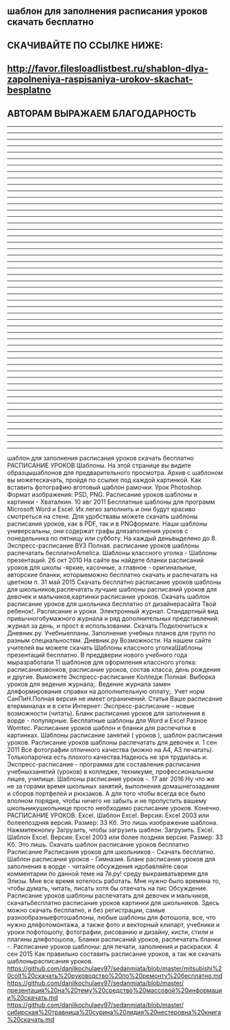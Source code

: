 шаблон для заполнения расписания уроков скачать бесплатно
--------------------------------------------------
СКАЧИВАЙТЕ ПО ССЫЛКЕ НИЖЕ:
--------------------------------------------------
http://favor.filesloadlistbest.ru/shablon-dlya-zapolneniya-raspisaniya-urokov-skachat-besplatno
--------------------------------------------------
АВТОРАМ ВЫРАЖАЕМ БЛАГОДАРНОСТЬ
--------------------------------------------------
--------------------------------------------------
--------------------------------------------------
--------------------------------------------------
--------------------------------------------------
--------------------------------------------------
--------------------------------------------------
--------------------------------------------------
--------------------------------------------------
--------------------------------------------------
--------------------------------------------------
--------------------------------------------------
--------------------------------------------------
--------------------------------------------------
--------------------------------------------------
--------------------------------------------------
--------------------------------------------------
--------------------------------------------------
--------------------------------------------------
--------------------------------------------------
--------------------------------------------------
--------------------------------------------------
--------------------------------------------------
--------------------------------------------------
--------------------------------------------------
--------------------------------------------------
--------------------------------------------------
--------------------------------------------------
--------------------------------------------------
--------------------------------------------------
--------------------------------------------------
--------------------------------------------------
--------------------------------------------------
--------------------------------------------------
--------------------------------------------------
--------------------------------------------------
--------------------------------------------------
--------------------------------------------------
--------------------------------------------------
--------------------------------------------------
--------------------------------------------------
--------------------------------------------------
--------------------------------------------------
--------------------------------------------------
--------------------------------------------------
--------------------------------------------------
--------------------------------------------------
--------------------------------------------------
--------------------------------------------------
--------------------------------------------------
--------------------------------------------------
--------------------------------------------------
шаблон для заполнения расписания уроков скачать бесплатно РАСПИСАНИЕ УРОКОВ Шаблоны. На этой странице вы видите образцышаблонов для предварительного просмотра. Архив с шаблоном вы можетескачать, пройдя по ссылке под каждой картинкой. Как вставить фотографию вготовый шаблон рамочки. Урок Photoshop. Формат изображения: PSD, PNG. Расписание уроков  шаблоны и картинки - Хваталкин. 10 авг 2011  Бесплатные шаблоны для программ Microsoft Word и Excel. Их легко заполнить и они будут красиво смотреться на стене. Для удобствавы можете скачать шаблоны расписания уроков, как в PDF, так и в PNGформате. Наши шаблоны универсальны, они содержат графы длязаполнения уроков с понедельника по пятницу или субботу. На каждый деньвыделено до 8. Экспресс-расписание ВУЗ Полная. расписание уроков шаблоны распечатать бесплатноAmelica. Шаблоны классного уголка - Шаблоны презентаций. 26 окт 2010  На сайте  вы найдете бланки расписаний уроков для школы -яркие, касочные, а главное - оригинальные, авторские бланки, которыеможно бесплатно скачать и распечатать на цветном п. 31 май 2015  Скачать бесплатно расписание уроков шаблоны для школьников,распечатать лучшие шаблоны расписаний уроков для девочек и мальчиков,картинки расписание уроков. Скачать шаблон расписание уроков для школьника бесплатно от дизайнерасайта Твой ребенок!. Расписание и уроки. Электронный журнал. Стандартный вид привычногобумажного журнала и ряд дополнительных представлений: журнал за день, и прост в использовании. Скачать  Подключиться к Дневник.ру. Учебныепланы. Заполнение учебных планов для групп по разным специальностям. Дневник.ру  Возможности. На нашем сайте учителей вы можете скачать Шаблоны классного уголкаШаблоны презентаций бесплатно.  В преддверии нового учебного года мыразработали 11 шаблонов для оформления классного уголка: расписаниезвонков, расписание уроков, состав класса, день рождения и другие. Выможете
Экспресс-расписание Колледж Полная. Выборка уроков для ведения журнала;. Ведение журнала замен дляформирования справки на дополнительную оплату;. Учет норм СанПиН.Полная версия не имеет ограничений. Статья Ваше расписание втерминалах и в сети Интернет: Экспресс-расписание - новые возможности (читать). Бланк расписания уроков для заполнения в ворде - популярные. Бесплатные шаблоны для Word и Excel  Разное  Womtec. Расписание уроков шаблон и бланки для распечатки в картинках. Шаблоны расписание занятий ( уроков ), шаблон расписания уроков. Расписание уроков шаблоны распечатать для девочек и. 1 сен 2011  Все фотографии отличного качества (можно на А4, А3 печатать). Толькопарочка есть плохого качества.Надеюсь не зря трудилась и. Экспресс-расписание - программа для составления расписания учебныхзанятий (уроков) в колледже, техникуме, профессиональном лицее, училище. Шаблоны расписания уроков -. 17 авг 2016  Ну что же не за горами время школьных занятий, выполнения домашнегозадания и сборов портфелей и рюкзаков. А для того чтобы всегда все было вполном порядке, чтобы ничего не забыть и не пропустить вашему школьникушкольнице просто необходимо расписание уроков. Конечно. РАСПИСАНИЕ УРОКОВ. Excel. Шаблон Excel. Версия: Excel 2003 или болеепоздняя версия. Размер: 33 Кб. Это лишь изображение шаблона. Нажмитекнопку Загрузить, чтобы загрузить шаблон. Загрузить. Excel. Шаблон Excel. Версия: Excel 2003 или более поздняя версия. Размер: 33 Кб. Это лишь. Скачать шаблон расписание уроков бесплатно  Расписание
Расписания уроков для школьников - Скачать бесплатно. Шаблон расписания уроков - Гимназия. Бланк расписания уроков для заполнения в ворде - читайте обсуждения идобавляйте свои комментарии по данной теме на 7я.ру!  среду выкраиватьвремя для Элизы. Мне все время хотелось работать. Мне нужно было времяна то, чтобы думать, читать, писать  хотя бы отвечать на пис Обсуждение. Расписание уроков шаблоны распечатать для девочек и мальчиков, скачатьбесплатно расписание уроков картинки для школьников. Здесь можно скачать бесплатно, и без регистрации, самые разнообразныефотошаблоны, любые шаблоны для фотошопа, все, что нужно дляфотомонтажа, а также фото и векторный клипарт, учебники и уроки пофотошопу, фотографии, рисованию и дизайну, кисти, стили и плагины дляфотошопа,. Бланки расписаний уроков, распечатать бланки -. Расписание уроков шаблоны: для печати, заполнения и раскраски. 4 сен 2015  Как правильно составить расписание уроков, а так же скачать шаблонырасписания уроков.
https://github.com/danilkochulaev97/sedanmiata/blob/master/mitsubishi%20colt%20скачать%20руководство%20по%20ремонту%20бесплатно.md
https://github.com/danilkochulaev97/sedanmiata/blob/master/презентация%20на%20тему%20средство%20массовой%20информации%20скачать.md
https://github.com/danilkochulaev97/sedanmiata/blob/master/сибирская%20травница%20сурина%20лидия%20нестеровна%20книга%20скачать.md